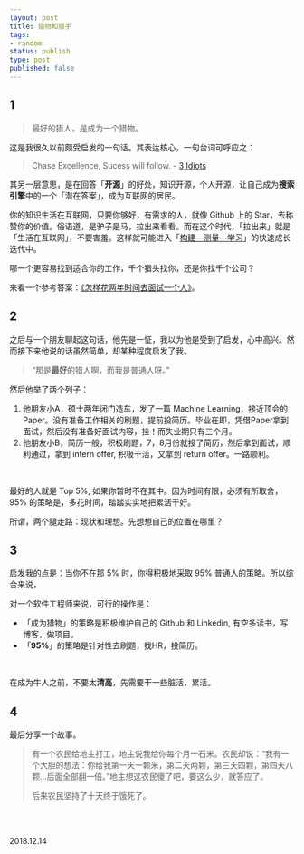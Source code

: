 ```yaml
--- 
layout: post
title: 猎物和猎手
tags: 
- random
status: publish
type: post
published: false
---
```


## 1

> 最好的猎人，是成为一个猎物。

这是我很久以前颇受启发的一句话。其表达核心，一句台词可呼应之：

> Chase Excellence, Sucess will follow.  -  [3 Idiots](https://www.wikiwand.com/en/3_Idiots)

其另一层意思，是在回答「**开源**」的好处，知识开源，个人开源，让自己成为**搜索引擎**中的一个「潜在答案」，成为互联网的居民。

你的知识生活在互联网，只要你够好，有需求的人，就像 Github 上的 Star，去称赞你的价值。俗语道，是驴子是马，拉出来看看。而在这个时代，「拉出来」就是 「生活在互联网」，不要害羞。这样就可能进入「[构建—测量—学习](https://book.douban.com/subject/10945606/)」的快速成长迭代中。

哪一个更容易找到适合你的工作，千个猎头找你，还是你找千个公司？

来看一个参考答案：[《怎样花两年时间去面试一个人》](http://mindhacks.cn/2011/11/04/how-to-interview-a-person-for-two-years/)。

## 2

之后与一个朋友聊起这句话，他先是一怔，我以为他是受到了启发，心中高兴。然而接下来他说的话虽然简单，却某种程度启发了我。

> “那是**最好**的猎人啊，而我是普通人呀。”

然后他举了两个列子：

1. 他朋友小A，硕士两年闭门造车，发了一篇 Machine Learning，接近顶会的 Paper。没有准备工作相关的刷题，提前投简历。毕业在即，凭借Paper拿到面试，然后没有准备好面试内容，挂！而失业期只有三个月。
2. 他朋友小B，简历一般，积极刷题，7，8月份就投了简历，然后拿到面试，顺利通过，拿到 intern offer, 积极干活，又拿到 return offer。一路顺利。

<br>

最好的人就是 Top 5%, 如果你暂时不在其中。因为时间有限，必须有所取舍，95% 的策略是，多花时间，踏踏实实地把累活干好。

所谓，两个腿走路：现状和理想。先想想自己的位置在哪里？

## 3

启发我的点是：当你不在那 5% 时，你得积极地采取 95% 普通人的策略。所以综合来说，

对一个软件工程师来说，可行的操作是：

* 「成为猎物」的策略是积极维护自己的 Github 和 Linkedin, 有空多读书，写博客，做项目。
* 「**95%**」的策略是针对性去刷题，找HR，投简历。

<br>

在成为牛人之前，不要太**清高**，先需要干一些脏活，累活。

## 4

最后分享一个故事。

> 有一个农民给地主打工，地主说我给你每个月一石米。农民却说：“我有一个大胆的想法：你给我第一天一颗米，第二天两颗，第三天四颗，第四天八颗...后面全部翻一倍。”地主想这农民傻了吧，要这么少，就答应了。
>
> 后来农民坚持了十天终于饿死了。 

<br>
<br>
           
2018.12.14  
